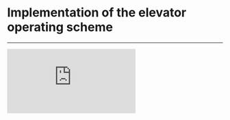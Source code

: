 # Implementation of the elevator operating scheme

---
![Schema](https://home.agh.edu.pl/~pszwed/wiki/lib/exe/fetch.php?w=700&tok=8b9a63&media=po:elevator.png)
